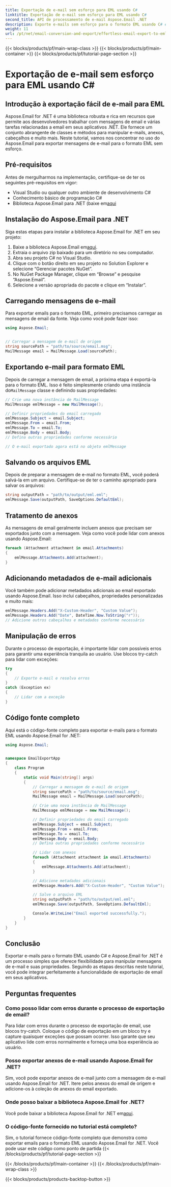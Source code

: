 ```yaml
---
title: Exportação de e-mail sem esforço para EML usando C#
linktitle: Exportação de e-mail sem esforço para EML usando C#
second_title: API de processamento de e-mail Aspose.Email .NET
description: Exporte e-mails sem esforço para o formato EML usando C# e Aspose.Email para .NET. Aprenda passo a passo com exemplos de código-fonte.
weight: 11
url: /pt/net/email-conversion-and-export/effortless-email-export-to-eml-using-csharp/
---
```


{{< blocks/products/pf/main-wrap-class >}}
{{< blocks/products/pf/main-container >}}
{{< blocks/products/pf/tutorial-page-section >}}

# Exportação de e-mail sem esforço para EML usando C#


## Introdução à exportação fácil de e-mail para EML

Aspose.Email for .NET é uma biblioteca robusta e rica em recursos que permite aos desenvolvedores trabalhar com mensagens de email e várias tarefas relacionadas a email em seus aplicativos .NET. Ele fornece um conjunto abrangente de classes e métodos para manipular e-mails, anexos, cabeçalhos e muito mais. Neste tutorial, vamos nos concentrar no uso do Aspose.Email para exportar mensagens de e-mail para o formato EML sem esforço.

## Pré-requisitos

Antes de mergulharmos na implementação, certifique-se de ter os seguintes pré-requisitos em vigor:

- Visual Studio ou qualquer outro ambiente de desenvolvimento C#
- Conhecimento básico de programação C#
-  Biblioteca Aspose.Email para .NET (baixe em[aqui](https://downloads.aspose.com/email/net)

## Instalação do Aspose.Email para .NET

Siga estas etapas para instalar a biblioteca Aspose.Email for .NET em seu projeto:

1.  Baixe a biblioteca Aspose.Email em[aqui](https://releases.aspose.com/email/net).
2. Extraia o arquivo zip baixado para um diretório no seu computador.
3. Abra seu projeto C# no Visual Studio.
4. Clique com o botão direito em seu projeto no Solution Explorer e selecione “Gerenciar pacotes NuGet”.
5. No NuGet Package Manager, clique em “Browse” e pesquise “Aspose.Email”.
6. Selecione a versão apropriada do pacote e clique em “Instalar”.

## Carregando mensagens de e-mail

Para exportar emails para o formato EML, primeiro precisamos carregar as mensagens de email da fonte. Veja como você pode fazer isso:

```csharp
using Aspose.Email;


// Carregar a mensagem de e-mail de origem
string sourcePath = "path/to/source/email.msg";
MailMessage email = MailMessage.Load(sourcePath);
```

## Exportando e-mail para formato EML

 Depois de carregar a mensagem de email, a próxima etapa é exportá-la para o formato EML. Isso é feito simplesmente criando uma instância do`MailMessage` classe e definindo suas propriedades:

```csharp
// Crie uma nova instância de MailMessage
MailMessage emlMessage = new MailMessage();

// Definir propriedades do email carregado
emlMessage.Subject = email.Subject;
emlMessage.From = email.From;
emlMessage.To = email.To;
emlMessage.Body = email.Body;
// Defina outras propriedades conforme necessário

// O e-mail exportado agora está no objeto emlMessage
```

## Salvando os arquivos EML

Depois de preparar a mensagem de e-mail no formato EML, você poderá salvá-la em um arquivo. Certifique-se de ter o caminho apropriado para salvar os arquivos:

```csharp
string outputPath = "path/to/output/eml.eml";
emlMessage.Save(outputPath, SaveOptions.DefaultEml);
```

## Tratamento de anexos

As mensagens de email geralmente incluem anexos que precisam ser exportados junto com a mensagem. Veja como você pode lidar com anexos usando Aspose.Email:

```csharp
foreach (Attachment attachment in email.Attachments)
{
    emlMessage.Attachments.Add(attachment);
}
```

## Adicionando metadados de e-mail adicionais

Você também pode adicionar metadados adicionais ao email exportado usando Aspose.Email. Isso inclui cabeçalhos, propriedades personalizadas e muito mais:

```csharp
emlMessage.Headers.Add("X-Custom-Header", "Custom Value");
emlMessage.Headers.Add("Date", DateTime.Now.ToString("r"));
// Adicione outros cabeçalhos e metadados conforme necessário
```

## Manipulação de erros

Durante o processo de exportação, é importante lidar com possíveis erros para garantir uma experiência tranquila ao usuário. Use blocos try-catch para lidar com exceções:

```csharp
try
{
    // Exporte e-mail e resolva erros
}
catch (Exception ex)
{
    // Lidar com a exceção
}
```

## Código fonte completo

Aqui está o código-fonte completo para exportar e-mails para o formato EML usando Aspose.Email for .NET:

```csharp
using Aspose.Email;


namespace EmailExportApp
{
    class Program
    {
        static void Main(string[] args)
        {
            // Carregar a mensagem de e-mail de origem
            string sourcePath = "path/to/source/email.msg";
            MailMessage email = MailMessage.Load(sourcePath);

            // Crie uma nova instância de MailMessage
            MailMessage emlMessage = new MailMessage();

            // Definir propriedades do email carregado
            emlMessage.Subject = email.Subject;
            emlMessage.From = email.From;
            emlMessage.To = email.To;
            emlMessage.Body = email.Body;
            // Defina outras propriedades conforme necessário

            // Lidar com anexos
            foreach (Attachment attachment in email.Attachments)
            {
                emlMessage.Attachments.Add(attachment);
            }

            // Adicione metadados adicionais
            emlMessage.Headers.Add("X-Custom-Header", "Custom Value");

            // Salve o arquivo EML
            string outputPath = "path/to/output/eml.eml";
            emlMessage.Save(outputPath, SaveOptions.DefaultEml);

            Console.WriteLine("Email exported successfully.");
        }
    }
}
```

## Conclusão

Exportar e-mails para o formato EML usando C# e Aspose.Email for .NET é um processo simples que oferece flexibilidade para manipular mensagens de e-mail e suas propriedades. Seguindo as etapas descritas neste tutorial, você pode integrar perfeitamente a funcionalidade de exportação de email em seus aplicativos.

## Perguntas frequentes

### Como posso lidar com erros durante o processo de exportação de email?

Para lidar com erros durante o processo de exportação de email, use blocos try-catch. Coloque o código de exportação em um bloco try e capture quaisquer exceções que possam ocorrer. Isso garante que seu aplicativo lide com erros normalmente e forneça uma boa experiência ao usuário.

### Posso exportar anexos de e-mail usando Aspose.Email for .NET?

Sim, você pode exportar anexos de e-mail junto com a mensagem de e-mail usando Aspose.Email for .NET. Itere pelos anexos do email de origem e adicione-os à coleção de anexos do email exportado.

### Onde posso baixar a biblioteca Aspose.Email for .NET?

 Você pode baixar a biblioteca Aspose.Email for .NET em[aqui](https://downloads.aspose.com/email/net).

### O código-fonte fornecido no tutorial está completo?

Sim, o tutorial fornece código-fonte completo que demonstra como exportar emails para o formato EML usando Aspose.Email for .NET. Você pode usar este código como ponto de partida
{{< /blocks/products/pf/tutorial-page-section >}}

{{< /blocks/products/pf/main-container >}}
{{< /blocks/products/pf/main-wrap-class >}}

{{< blocks/products/products-backtop-button >}}
